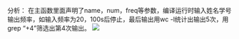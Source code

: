 分析：
在主函数里面声明了name，num，freq等参数，编译运行时输入姓名学号输出频率，如输入频率为20，100s后停止，最后输出用wc -l统计出输出5次，用grep “+4”筛选出第4次输出。
![](http://ww1.sinaimg.cn/mw690/d81ffbbdgw1f4ql0a3bw9j20k20cu40n.jpg)
